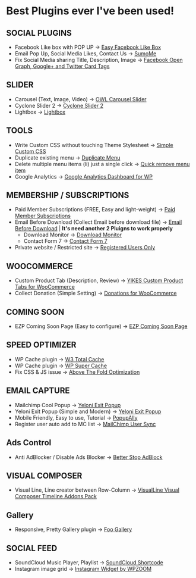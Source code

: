 # Best Plugins ever I've been used!

## SOCIAL PLUGINS
* Facebook Like box with POP UP -> [Easy Facebook Like Box](https://wordpress.org/plugins/easy-facebook-likebox/)
* Email Pop Up, Social Media Likes, Contact Us -> [SumoMe](https://wordpress.org/plugins/sumome/)
* Fix Social Media sharing Title, Description, Image -> [Facebook Open Graph, Google+ and Twitter Card Tags](https://wordpress.org/plugins/wonderm00ns-simple-facebook-open-graph-tags/)

## SLIDER
* Carousel (Text, Image, Video) -> [OWL Carousel Slider](https://wordpress.org/plugins/lgx-owl-carousel/)
* Cyclone Slider 2 -> [Cyclone Slider 2](https://wordpress.org/plugins/cyclone-slider-2)
* Lightbox -> [Lightbox](https://wordpress.org/plugins/lightbox/)

## TOOLS
* Write Custom CSS without touching Theme Stylesheet -> [Simple Custom CSS](https://wordpress.org/plugins/simple-custom-css)
* Duplicate existing menu -> [Duplicate Menu](https://wordpress.org/plugins/duplicate-menu/)
* Delete multiple menu items (li) just a single click -> [Quick remove menu item](https://wordpress.org/plugins/quick-remove-menu-item/)
* Google Analytics -> [Google Analytics Dashboard for WP](https://wordpress.org/plugins/google-analytics-dashboard-for-wp/)

## MEMBERSHIP / SUBSCRIPTIONS
* Paid Member Subscriptions (FREE, Easy and light-weight) -> [Paid Member Subscriptions](https://wordpress.org/plugins/paid-member-subscriptions/)
* Email Before Download (Collect Email before download file) -> [Email Before Download](https://wordpress.org/plugins/email-before-download/) | **It's need another 2 Pluigns to work properly**
	* Download Monitor -> [Download Monitor](https://wordpress.org/plugins/download-monitor/)
	* Contact Form 7 -> [Contact Form 7](https://wordpress.org/plugins/contact-form-7/)
* Private website / Restricted site -> [Registered Users Only](https://wordpress.org/plugins/registered-users-only/)

## WOOCOMMERCE
* Custom Product Tab (Description, Review) -> [YIKES Custom Product Tabs for WooCommerce](https://wordpress.org/plugins/yikes-inc-easy-custom-woocommerce-product-tabs/)
* Collect Donation (Simple Setting) -> [Donations for WooCommerce](https://wordpress.org/plugins/donations-for-woocommerce/)

## COMING SOON
* EZP Coming Soon Page (Easy to configure) -> [EZP Coming Soon Page](https://wordpress.org/plugins/easy-pie-coming-soon/)

## SPEED OPTIMIZER
* WP Cache plugin -> [W3 Total Cache](https://wordpress.org/plugins/w3-total-cache/
)
* WP Cache plugin -> [WP Super Cache](https://wordpress.org/plugins/wp-super-cache/)
* Fix CSS & JS issue -> [Above The Fold Optimization](https://wordpress.org/plugins/above-the-fold-optimization/)

## EMAIL CAPTURE 
* Mailchimp Cool Popup -> [Yeloni Exit Popup](https://wordpress.org/plugins/yeloni-free-exit-popup/)
* Yeloni Exit Popup (Simple and Modern) -> [Yeloni Exit Popup](https://wordpress.org/plugins/yeloni-free-exit-popup/)
* Mobile Friendly, Easy to use, Tutorial -> [PopupAlly](https://wordpress.org/plugins/popupally/)
* Register user auto add to MC list -> [MailChimp User Sync](https://wordpress.org/plugins/mailchimp-sync/)

## Ads Control
* Anti AdBlocker / Disable Ads Blocker -> [Better Stop AdBlock](https://et.wordpress.org/plugins/better-stop-adblock/)

## VISUAL COMPOSER
* Visual Line, Line creator between Row-Column -> [VisualLine Visual Composer Timeline Addons Pack](https://codecanyon.net/item/visualline-visual-composer-timeline-addons-pack/12147228)

## Gallery
* Responsive, Pretty Gallery plugin -> [Foo Gallery](https://wordpress.org/plugins/foogallery/)

## SOCIAL FEED 
* SoundCloud Music Player, Playlist -> [SoundCloud Shortcode](https://wordpress.org/plugins/soundcloud-shortcode/)
* Instagram image grid -> [Instagram Widget by WPZOOM](https://wordpress.org/plugins/instagram-widget-by-wpzoom/)
